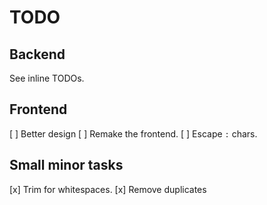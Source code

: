TODO
====

Backend
-------
See inline TODOs.

Frontend
--------
[ ] Better design
[ ] Remake the frontend.
[ ] Escape `:` chars.

Small minor tasks
-----------------
[x] Trim for whitespaces.
[x] Remove duplicates

